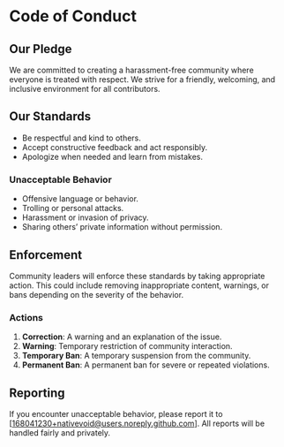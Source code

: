 # Code of Conduct

## Our Pledge

We are committed to creating a harassment-free community where everyone is treated with respect. We strive for a friendly, welcoming, and inclusive environment for all contributors.

## Our Standards

- Be respectful and kind to others.
- Accept constructive feedback and act responsibly.
- Apologize when needed and learn from mistakes.

### Unacceptable Behavior
- Offensive language or behavior.
- Trolling or personal attacks.
- Harassment or invasion of privacy.
- Sharing others’ private information without permission.

## Enforcement

Community leaders will enforce these standards by taking appropriate action. This could include removing inappropriate content, warnings, or bans depending on the severity of the behavior.

### Actions

1. **Correction**: A warning and an explanation of the issue.
2. **Warning**: Temporary restriction of community interaction.
3. **Temporary Ban**: A temporary suspension from the community.
4. **Permanent Ban**: A permanent ban for severe or repeated violations.

## Reporting

If you encounter unacceptable behavior, please report it to [168041230+nativevoid@users.noreply.github.com]. All reports will be handled fairly and privately.